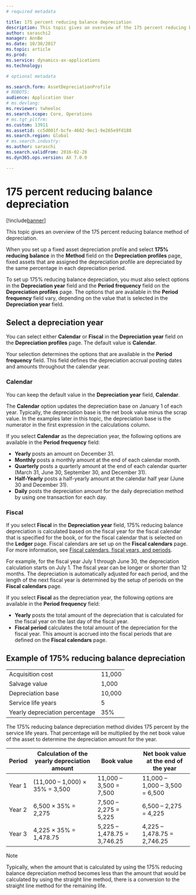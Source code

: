 ```yaml
---
# required metadata

title: 175 percent reducing balance depreciation
description: This topic gives an overview of the 175 percent reducing balance method of depreciation.
author: saraschi2
manager: AnnBe
ms.date: 10/30/2017
ms.topic: article
ms.prod: 
ms.service: dynamics-ax-applications
ms.technology: 

# optional metadata

ms.search.form: AssetDepreciationProfile
# ROBOTS: 
audience: Application User
# ms.devlang: 
ms.reviewer: twheeloc
ms.search.scope: Core, Operations
# ms.tgt_pltfrm: 
ms.custom: 13911
ms.assetid: cc5d001f-bcfe-4602-9ec1-9e265e9fd188
ms.search.region: Global
# ms.search.industry: 
ms.author: saraschi
ms.search.validFrom: 2016-02-28
ms.dyn365.ops.version: AX 7.0.0

---
```


# 175 percent reducing balance depreciation

[!include[banner](../includes/banner.md)]


This topic gives an overview of the 175 percent reducing balance method of depreciation.

When you set up a fixed asset depreciation profile and select **175% reducing balance** in the **Method** field on the **Depreciation profiles** page, fixed assets that are assigned the depreciation profile are depreciated by the same percentage in each depreciation period. 

To set up 175% reducing balance depreciation, you must also select options in the **Depreciation year** field and the **Period frequency** field on the **Depreciation profiles** page. The options that are available in the **Period frequency** field vary, depending on the value that is selected in the **Depreciation year** field.

## Select a depreciation year
You can select either **Calendar** or **Fiscal** in the **Depreciation year** field on the **Depreciation profiles** page. The default value is **Calendar**. 

Your selection determines the options that are available in the **Period frequency** field. This field defines the depreciation accrual posting dates and amounts throughout the calendar year.

### Calendar

You can keep the default value in the **Depreciation year** field, **Calendar**. 

The **Calendar** option updates the depreciation base on January 1 of each year. Typically, the depreciation base is the net book value minus the scrap value. In the examples later in this topic, the depreciation base is the numerator in the first expression in the calculations column. 

If you select **Calendar** as the depreciation year, the following options are available in the **Period frequency** field:

-   **Yearly** posts an amount on December 31.
-   **Monthly** posts a monthly amount at the end of each calendar month.
-   **Quarterly** posts a quarterly amount at the end of each calendar quarter (March 31, June 30, September 30, and December 31).
-   **Half-Yearly** posts a half-yearly amount at the calendar half year (June 30 and December 31).
-   **Daily** posts the depreciation amount for the daily depreciation method by using one transaction for each day.

### Fiscal

If you select **Fiscal** in the **Depreciation year** field, 175% reducing balance depreciation is calculated based on the fiscal year for the fiscal calendar that is specified for the book, or for the fiscal calendar that is selected on the **Ledger** page. Fiscal calendars are set up on the **Fiscal calendars** page. For more information, see [Fiscal calendars, fiscal years, and periods](..\budgeting\fiscal-calendars-fiscal-years-periods.md).

For example, for the fiscal year July 1 through June 30, the depreciation calculation starts on July 1. The fiscal year can be longer or shorter than 12 months. The depreciation is automatically adjusted for each period, and the length of the next fiscal year is determined by the setup of periods on the **Fiscal calendars** page. 

If you select **Fiscal** as the depreciation year, the following options are available in the **Period frequency** field:

-   **Yearly** posts the total amount of the depreciation that is calculated for the fiscal year on the last day of the fiscal year.
-   **Fiscal period** calculates the total amount of the depreciation for the fiscal year. This amount is accrued into the fiscal periods that are defined on the **Fiscal calendars** page.

## Example of 175% reducing balance depreciation
|                                |        |
|--------------------------------|--------|
| Acquisition cost               | 11,000 |
| Salvage value                  | 1,000  |
| Depreciation base              | 10,000 |
| Service life years             | 5      |
| Yearly depreciation percentage | 35%    |

The 175% reducing balance depreciation method divides 175 percent by the service life years. That percentage will be multiplied by the net book value of the asset to determine the depreciation amount for the year.

| Period | Calculation of the yearly depreciation amount | Book value                  | Net book value at the end of the year |
|--------|-----------------------------------------------|-----------------------------|---------------------------------------|
| Year 1 | (11,000 – 1,000) × 35% = 3,500                | 11,000 – 3,500 = 7,500      | 11,000 – 1,000 – 3,500 = 6,500        |
| Year 2 | 6,500 × 35% = 2,275                           | 7,500 – 2,275 = 5,225       | 6,500 – 2,275 = 4,225                 |
| Year 3 | 4,225 × 35% = 1,478.75                        | 5,225 – 1,478.75 = 3,746.25 | 4,225 – 1,478.75 = 2,746.25           |

> [!NOTE] 
> Typically, when the amount that is calculated by using the 175% reducing balance depreciation method becomes less than the amount that would be calculated by using the straight line method, there is a conversion to the straight line method for the remaining life.



